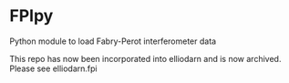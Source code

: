 # FPIpy
Python module to load Fabry-Perot interferometer data

This repo has now been incorporated into elliodarn and is now archived. Please see elliodarn.fpi
